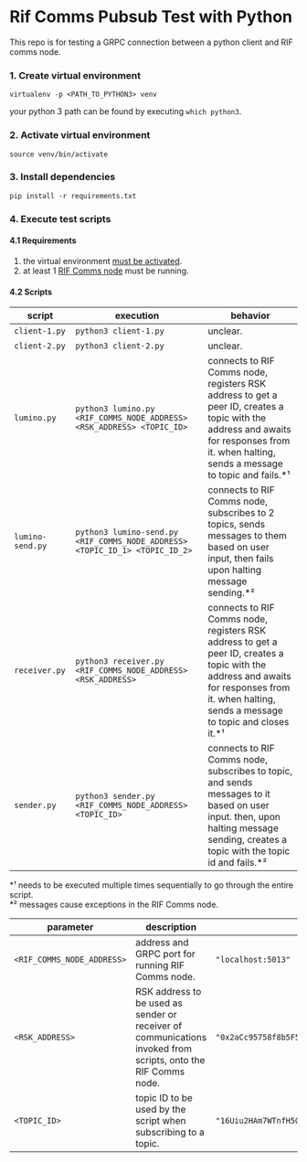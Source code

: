 # Rif Comms Pubsub Test with Python

This repo is for testing a GRPC connection between a python client and RIF comms node.

### 1. Create virtual environment
```shell script
virtualenv -p <PATH_TO_PYTHON3> venv
```

your python 3 path can be found by executing `which python3`. 

### 2. Activate virtual environment
```shell script
source venv/bin/activate
```

### 3. Install dependencies
```shell script
pip install -r requirements.txt
```

### 4. Execute test scripts
#### 4.1 Requirements
1. the virtual environment [must be activated](#2-Activate-virtual-environment).
2. at least 1 [RIF Comms node](https://github.com/rsksmart/rif-communications-pubsub-node/) must be running.

#### 4.2 Scripts
| script           | execution                                                                   | behavior                                                                                                                                                                                       |
| ---------------- | --------------------------------------------------------------------------- | ---------------------------------------------------------------------------------------------------------------------------------------------------------------------------------------------- |
| `client-1.py`    | `python3 client-1.py`                                                       | unclear.                                                                                                                                                                                       |
| `client-2.py`    | `python3 client-2.py`                                                       | unclear.                                                                                                                                                                                       |
| `lumino.py`      | `python3 lumino.py <RIF_COMMS_NODE_ADDRESS> <RSK_ADDRESS> <TOPIC_ID>`       | connects to RIF Comms node, registers RSK address to get a peer ID, creates a topic with the address and awaits for responses from it. when halting, sends a message to topic and fails.*¹     |
| `lumino-send.py` | `python3 lumino-send.py <RIF_COMMS_NODE_ADDRESS> <TOPIC_ID_1> <TOPIC_ID_2>` | connects to RIF Comms node, subscribes to 2 topics, sends messages to them based on user input, then fails upon halting message sending.*²                                                     |
| `receiver.py`    | `python3 receiver.py <RIF_COMMS_NODE_ADDRESS> <RSK_ADDRESS>`                | connects to RIF Comms node, registers RSK address to get a peer ID, creates a topic with the address and awaits for responses from it. when halting, sends a message to topic and closes it.*¹ |
| `sender.py`      | `python3 sender.py <RIF_COMMS_NODE_ADDRESS> <TOPIC_ID>`                     | connects to RIF Comms node, subscribes to topic, and sends messages to it based on user input. then, upon halting message sending, creates a topic with the topic id and fails.*²              |

\*¹ needs to be executed multiple times sequentially to go through the entire script.
<br/>
\*² messages cause exceptions in the RIF Comms node.

| parameter                  | description                                                                                                   | example                                                   |
| -------------------------- | ------------------------------------------------------------------------------------------------------------- | --------------------------------------------------------- |
| `<RIF_COMMS_NODE_ADDRESS>` | address and GRPC port for running RIF Comms node.                                                             | `"localhost:5013"`                                        |
| `<RSK_ADDRESS>`            | RSK address to be used as sender or receiver of communications invoked from scripts, onto the RIF Comms node. | `"0x2aCc95758f8b5F583470bA265Eb685a8f45fC9D5"`            |
| `<TOPIC_ID>`               | topic ID to be used by the script when subscribing to a topic.                                                | `"16Uiu2HAm7WTnfH5GLtFVTPMc79Qu8TzMoEKe4QEDnWiSBRjr8UZf"` |
